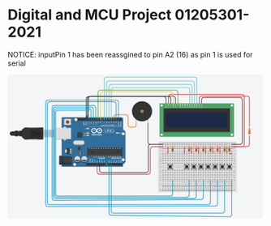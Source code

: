 # Digital and MCU Project 01205301-2021
NOTICE: inputPin 1 has been reassgined to pin A2 (16) as pin 1 is used for serial

![Alt text](img/proj_digi.png "Title")

